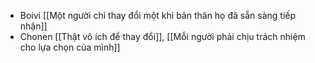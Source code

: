 - Boivi [[Một người chỉ thay đổi một khi bản thân họ đã sẵn sàng tiếp nhận]]
- Chonen [[Thật vô ích để thay đổi]], [[Mỗi người phải chịu trách nhiệm cho lựa chọn của mình]]
